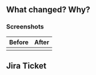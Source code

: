## What changed? Why?

<!--
Please include a summary of the changes and the related issue. Please also include relevant motivation and context. List any dependencies that are required for this change.
-->

### Screenshots 
| Before | After |
|--|--|
| | |

## Jira Ticket

<!-- https://acalabs.atlassian.net/browse/ACA-17 -->

